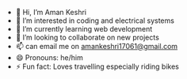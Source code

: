 - 👋 Hi, I’m Aman Keshri
- 👀 I’m interested in coding and electrical systems
- 🌱 I’m currently learning web development
- 💞️ I’m looking to collaborate on new projects
- 📫 can email me on amankeshri17061@gmail.com
- 😄 Pronouns: he/him
- ⚡ Fun fact: Loves travelling especially riding bikes
